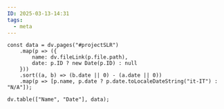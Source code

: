 ```yaml
---
ID: 2025-03-13-14:31
tags:
  - meta
---
```

```dataviewjs
const data = dv.pages("#projectSLR")
    .map(p => ({
        name: dv.fileLink(p.file.path),
        date: p.ID ? new Date(p.ID) : null 
    }))
    .sort((a, b) => (b.date || 0) - (a.date || 0))
    .map(p => [p.name, p.date ? p.date.toLocaleDateString("it-IT") : "N/A"]);

dv.table(["Name", "Date"], data);
```













































































